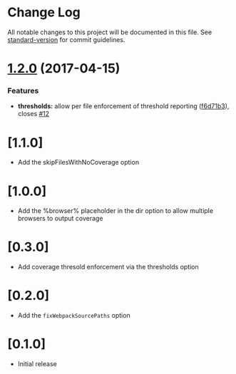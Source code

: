 # Change Log

All notable changes to this project will be documented in this file. See [standard-version](https://github.com/conventional-changelog/standard-version) for commit guidelines.

<a name="1.2.0"></a>
# [1.2.0](https://github.com/mattlewis92/karma-coverage-istanbul-reporter/compare/v1.1.0...v1.2.0) (2017-04-15)


### Features

* **thresholds:** allow per file enforcement of threshold reporting ([f6d71b3](https://github.com/mattlewis92/karma-coverage-istanbul-reporter/commit/f6d71b3)), closes [#12](https://github.com/mattlewis92/karma-coverage-istanbul-reporter/issues/12)



<a name="1.1.0"></a>
# [1.1.0]

* Add the skipFilesWithNoCoverage option

<a name="1.0.0"></a>
# [1.0.0]

* Add the %browser% placeholder in the dir option to allow multiple browsers to output coverage

<a name="0.3.0"></a>
# [0.3.0]

* Add coverage thresold enforcement via the thresholds option

<a name="0.2.0"></a>
# [0.2.0]

* Add the `fixWebpackSourcePaths` option

<a name="0.1.0"></a>
# [0.1.0]

* Initial release